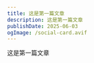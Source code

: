 ```yaml
---
title: 这是第一篇文章
description: 这是第一篇文章
publishDate: 2025-06-03
ogImage: /social-card.avif
---
```

这是第一篇文章
